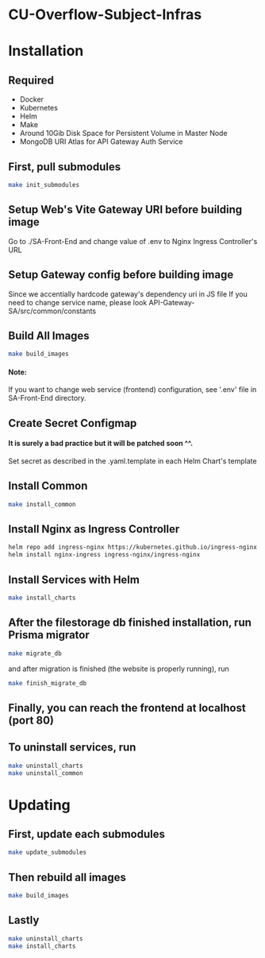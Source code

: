 # CU-Overflow-Subject-Infras

# Installation

## Required
- Docker
- Kubernetes
- Helm
- Make
- Around 10Gib Disk Space for Persistent Volume in Master Node
- MongoDB URI Atlas for API Gateway Auth Service

## First, pull submodules
```bash
make init_submodules
```

## Setup Web's Vite Gateway URI before building image
Go to ./SA-Front-End and change value of .env to Nginx Ingress Controller's URL

## Setup Gateway config before building image
Since we accentially hardcode gateway's dependency uri in JS file
If you need to change service name, please look API-Gateway-SA/src/common/constants

## Build All Images
```bash
make build_images
```
#### Note:
If you want to change web service (frontend) configuration, see '.env' file in SA-Front-End directory.

## Create Secret Configmap
#### It is surely a bad practice but it will be patched soon ^^.
Set secret as described in the .yaml.template in each Helm Chart's template

## Install Common
```bash
make install_common
```

## Install Nginx as Ingress Controller
```bash
helm repo add ingress-nginx https://kubernetes.github.io/ingress-nginx
helm install nginx-ingress ingress-nginx/ingress-nginx
```

## Install Services with Helm
```bash
make install_charts
```

## After the filestorage db finished installation, run Prisma migrator
```bash
make migrate_db
```
and after migration is finished (the website is properly running), run
```bash
make finish_migrate_db
```

## Finally, you can reach the frontend at localhost (port 80)

## To uninstall services, run
```bash
make uninstall_charts
make uninstall_common
```

# Updating

## First, update each submodules
```bash
make update_submodules
```

## Then rebuild all images
```bash
make build_images
```

## Lastly
```bash
make uninstall_charts
make install_charts
```
